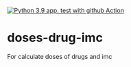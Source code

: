 [![Python 3.9 app. test with github Action](https://github.com/DrR7data/doses-drug-imc/actions/workflows/main.yml/badge.svg)](https://github.com/DrR7data/doses-drug-imc/actions/workflows/main.yml)
# doses-drug-imc
For calculate doses of drugs and imc 
